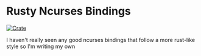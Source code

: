 # Rusty Ncurses Bindings
[![Crate](https://img.shields.io/crates/v/oxidized-curses.svg)](https://crates.io/crates/oxidized-curses)

I haven't really seen any good ncurses bindings that follow a more rust-like style so I'm writing my own


